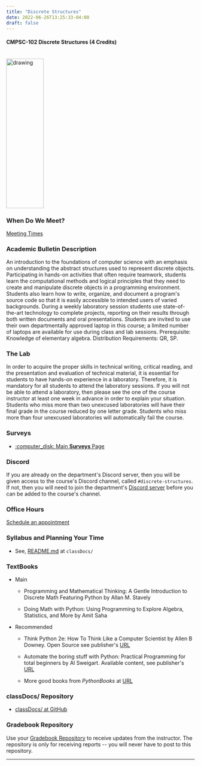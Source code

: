 ```yaml
---
title: "Discrete Structures"
date: 2022-06-26T13:25:33-04:00
draft: false
---
```

#### CMPSC-102 Discrete Structures (4 Credits)

<!-- add a line drop -->
<center>
&#x200B;
</center>

<img src="/images/discretestructures/discrete2.png" alt="drawing" width="100" height="400"/>

### When Do We Meet?

 <a href="https://github.com/CMPSC-102-Allegheny-College-Spring-2024/classDocs?tab=readme-ov-file#Meeting-times" target="_blank">Meeting Times</a>

### Academic Bulletin Description

An introduction to the foundations of computer science with an emphasis on understanding the abstract structures used to represent discrete objects. Participating in hands-on activities that often require teamwork, students learn the computational methods and logical principles that they need to create and manipulate discrete objects in a programming environment. Students also learn how to write, organize, and document a program's source code so that it is easily accessible to intended users of varied backgrounds. During a weekly laboratory session students use state-of-the-art technology to complete projects, reporting on their results through both written documents and oral presentations. Students are invited to use their own departmentally approved laptop in this course; a limited number of laptops are available for use during class and lab sessions. Prerequisite: Knowledge of elementary algebra. Distribution Requirements: QR, SP.

### The Lab

In order to acquire the proper skills in technical writing, critical reading, and the presentation and evaluation of technical material, it is essential for students to have hands-on experience in a laboratory. Therefore, it is mandatory for all students to attend the laboratory sessions. If you will not be able to attend a laboratory, then please see the one of the course instructor at least one week in advance in order to explain your situation. Students who miss more than two unexcused laboratories will have their final grade in the course reduced by one letter grade. Students who miss more than four unexcused laboratories will automatically fail the course.

### Surveys

* [:computer_disk: Main __Surveys__ Page](/classes/discretestructures/surveys/)

### Discord

If you are already on the department's Discord server, then you will be given access to the course's Discord channel, called `#discrete-structures`. If not, then you will need to join the department's [Discord server](https://discord.gg/qUbTMjaq) before you can be added to the course's channel.

### Office Hours

[Schedule an appointment](/contactandabout/)

### Syllabus and Planning Your Time

+ See, <a href="https://github.com/CMPSC-102-Allegheny-College-Spring-2024/classDocs/blob/main/README.md" target="_blank">README.md</a>  at `classDocs/`

### TextBooks

* Main

  * Programming and Mathematical Thinking: A Gentle Introduction to Discrete Math Featuring Python by Allan M. Stavely

  * Doing Math with Python: Using Programming to Explore Algebra, Statistics, and More by Amit Saha

* Recommended

  * Think Python 2e: How To Think Like a Computer Scientist by Allen B Downey. Open Source see publisher's [URL](https://greenteapress.com/wp/)

  * Automate the boring stuff with Python: Practical Programming for total beginners
by Al Sweigart. Available content, see publisher's [URL](https://pythonbooks.org/automate-the-boring-stuff-with-python-2nd-edition-practical-programming-for-total-beginners/)

  * More good books from _PythonBooks_ at [URL](https://pythonbooks.org/free-books/)

### classDocs/ Repository

* <a href="https://github.com/CMPSC-102-Allegheny-College-Spring-2024/classDocs/tree/main" target="_blank">classDocs/ at GitHub</a>

### Gradebook Repository
Use your [Gradebook Repository](https://classroom.github.com/a/a0KQdhxE) to receive updates from the instructor. The repository is only for receiving reports -- you will never have to post to this repository.

---
